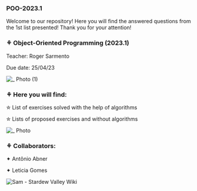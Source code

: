 ### POO-2023.1
Welcome to our repository! Here you will find the answered questions from the 1st list presented! Thank you for your attention!
### ⚘ Object-Oriented Programming (2023.1)
Teacher: Roger Sarmento

Due date: 25/04/23

![_ Photo (1)](https://user-images.githubusercontent.com/125154278/230726431-9c33f4ee-46ef-489a-8483-9df759bbe4ef.gif)

### ⚘ Here you will find:
✮ List of exercises solved with the help of algorithms

✮ Lists of proposed exercises and without algorithms

![_ Photo](https://user-images.githubusercontent.com/125154278/230727171-d4d610fb-123c-4573-abf5-0493a323c269.gif)

### ⚘ Collaborators:

✦ Antônio Abner

✦ Leticia Gomes

![Sam - Stardew Valley Wiki](https://user-images.githubusercontent.com/125154278/230727943-df2d3443-789a-49d6-b4a5-d6bdb463ce2e.gif)
